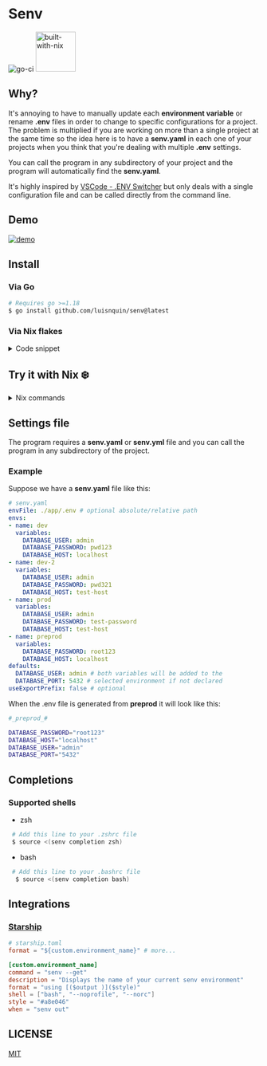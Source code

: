 
# Senv

![go-ci](https://github.com/luisnquin/senv/actions/workflows/go.yml/badge.svg)
<img alt="built-with-nix" src="https://builtwithnix.org/badge.svg" width="80px">

## Why?

It's annoying to have to manually update each **environment variable** or rename **.env** files in order to change to specific configurations for a project.
The problem is multiplied if you are working on more than a single project at the same time so the idea here is to have a **senv.yaml** in each one of your
projects when you think that you're dealing with multiple **.env** settings.

You can call the program in any subdirectory of your project and the program will automatically find the **senv.yaml**.

It's highly inspired by [VSCode - .ENV Switcher](https://marketplace.visualstudio.com/items?itemName=EcksDy.env-switcher) but only deals with a single
configuration file and can be called directly from the command line.

## Demo

[![demo](https://asciinema.org/a/eZrIbb4eDxX0tO7fWyFop2Zg8.svg)](https://asciinema.org/a/eZrIbb4eDxX0tO7fWyFop2Zg8)

## Install

### Via Go

```bash
# Requires go >=1.18
$ go install github.com/luisnquin/senv@latest
```

### Via Nix flakes

<details>
<summary>Code snippet</summary>

```nix
{
  inputs = {
    senv.url = "github:luisnquin/senv";
  };

  outputs = inputs @ {
    senv,
    ...
  }: let
    system = "x86_64-linux";

    specialArgs = {
      senv-switcher = senv.defaultPackage.${system};
    };
  in {
    # Home manager
    homeConfigurations."..." = home-manager.lib.homeManagerConfiguration {
      extraSpecialArgs = specialArgs;

      modules = [
        # add "senv-switcher" to your home.packages
        ./home.nix
      ];
    };

    # Or NixOS configuration
    nixosConfigurations."..." = lib.nixosSystem {
        specialArgs = specialArgs;

        modules = [
          # add "senv-switcher" to your environment.systemPackages
          ./configuration.nix
        ];
      };
    };
}

```

</details>


## Try it with Nix ❄️


<details>
<summary>Nix commands</summary>

```bash
# Creates a senv.yaml file in your current folder
$ nix run github:luisnquin/senv -- init

# Lists your declared environments
$ nix run github:luisnquin/senv -- ls

# Run a prompt that allows you to select an environment
$ nix run github:luisnquin/senv

# Help
$ nix run github:luisnquin/senv -- --help
```

</details>

## Settings file

The program requires a **senv.yaml** or **senv.yml** file and you can call the program in any subdirectory of the project.

### Example

Suppose we have a **senv.yaml** file like this:

```yaml
# senv.yaml
envFile: ./app/.env # optional absolute/relative path
envs:
- name: dev
  variables:
    DATABASE_USER: admin
    DATABASE_PASSWORD: pwd123
    DATABASE_HOST: localhost
- name: dev-2
  variables:
    DATABASE_USER: admin
    DATABASE_PASSWORD: pwd321
    DATABASE_HOST: test-host
- name: prod
  variables:
    DATABASE_USER: admin
    DATABASE_PASSWORD: test-password
    DATABASE_HOST: test-host
- name: preprod
  variables:
    DATABASE_PASSWORD: root123
    DATABASE_HOST: localhost
defaults:
  DATABASE_USER: admin # both variables will be added to the
  DATABASE_PORT: 5432 # selected environment if not declared
useExportPrefix: false # optional
```

When the .env file is generated from **preprod** it will look like this:

```bash
#_preprod_#

DATABASE_PASSWORD="root123"
DATABASE_HOST="localhost"
DATABASE_USER="admin"
DATABASE_PORT="5432"
```

## Completions

### Supported shells

- zsh

```bash
 # Add this line to your .zshrc file
 $ source <(senv completion zsh)
```

- bash

```bash
 # Add this line to your .bashrc file
  $ source <(senv completion bash)
```

## Integrations

### [Starship](https://starship.rs/)

```toml
# starship.toml
format = "${custom.environment_name}" # more...

[custom.environment_name]
command = "senv --get"
description = "Displays the name of your current senv environment"
format = "using [($output )]($style)"
shell = ["bash", "--noprofile", "--norc"]
style = "#a8e046"
when = "senv out"
```

## LICENSE

[MIT](../LICENSE)
